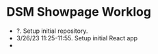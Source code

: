 # DSM Showpage Worklog

- ?. Setup initial repository.
- 3/26/23 11:25-11:55. Setup initial React app
- 
